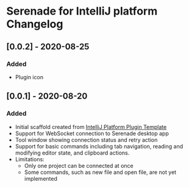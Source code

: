 <!-- Keep a Changelog guide -> https://keepachangelog.com -->

# Serenade for IntelliJ platform Changelog

## [0.0.2] - 2020-08-25
### Added
- Plugin icon

## [0.0.1] - 2020-08-20
### Added
- Initial scaffold created from [IntelliJ Platform Plugin Template](https://github.com/JetBrains/intellij-platform-plugin-template)
- Support for WebSocket connection to Serenade desktop app
- Tool window showing connection status and retry action
- Support for basic commands including tab navigation, reading and modifying editor state, and clipboard actions.
- Limitations: 
    - Only one project can be connected at once
    - Some commands, such as new file and open file, are not yet implemented
